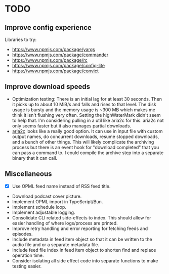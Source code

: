 # TODO


## Improve config experience

Libraries to try:
- https://www.npmjs.com/package/yargs
- https://www.npmjs.com/package/commander
- https://www.npmjs.com/package/rc
- https://www.npmjs.com/package/config-lite
- https://www.npmjs.com/package/convict


## Improve download speeds

- Optimization testing: There is an initial lag for at least 30 seconds. Then it picks up to about 10 MiB/s and falls and rises to that level. The disk usage is bursty and the memory usage is ~300 MB  which makes me think it isn't flushing very often. Setting the highWaterMark didn't seem to help that. I'm considering pulling in a util like aria2c for this. aria2c not only seems faster but it also manages partial downloads.
- [aria2c](https://aria2.github.io/manual/en/html/aria2c.html#options) looks like a really good option. It can use in input file with custom output names, do concurrent downloads, resume stopped downloads, and a bunch of other things. This will likely complicate the archiving process but there is an event hook for "download completed" that you can pass a command to. I could compile the archive step into a separate binary that it can call.


## Miscellaneous

- [x] Use OPML feed name instead of RSS feed title.
- Download podcast cover picture.
- Implement OPML import in TypeScript/Bun.
- Implement schedule loop.
- Implement adjustable logging.
- Consolidate CLI related side-effects to index. This should allow for easier handling of where logs/process are printed.
- Improve retry handling and error reporting for fetching feeds and episodes.
- Include metadata in feed item object so that it can be written to the audio file and or a separate metadata file.
- Include feed file index in feed item object to shorten find and replace operation time.
- Consider isolating all side effect code into separate functions to make testing easier.